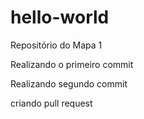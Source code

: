 # hello-world
Repositório do Mapa 1

Realizando o primeiro commit

Realizando segundo commit

criando pull request
